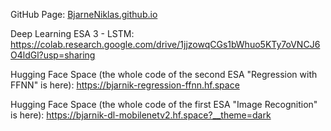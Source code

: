GitHub Page: [BjarneNiklas.github.io](https://bjarneniklas.github.io/)

Deep Learning ESA 3 - LSTM: https://colab.research.google.com/drive/1jjzowqCGs1bWhuo5KTy7oVNCJ6O4ldGl?usp=sharing




Hugging Face Space (the whole code of the second ESA "Regression with FFNN" is here): https://bjarnik-regression-ffnn.hf.space

Hugging Face Space (the whole code of the first ESA "Image Recognition" is here): https://bjarnik-dl-mobilenetv2.hf.space?__theme=dark
